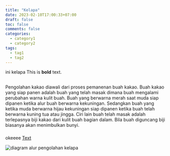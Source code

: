 ```yaml
---
title: "Kelapa"
date: 2023-02-10T17:00:33+07:00
draft: false
toc: false
comments: false
categories:
  - category1
  - category2
tags:
  - tag1
  - tag2
---
```


ini kelapa
This is **bold** text.

##

Pengolahan kakao diawali dari proses pemanenan buah kakao. Buah kakao yang siap panen adalah buah yang telah masak dimana buah mengalami perubahan warna kulit buah.
Buah yang berwarna merah saat muda siap dipanen ketika alur buah berwarna kekuningan. Sedangkan buah yang ketika muda berwarna hijau kekuningan siap dipanen ketika buah telah berwarna kuning tua atau jingga. Ciri lain buah telah masak adalah terlepasnya biji kakao dari kulit buah bagian dalam. Bila buah diguncang biji biasanya akan menimbulkan bunyi.

###

okeeee
[Text](https://www.gohugo.io "Title")

![diagram alur pengolahan kelapa](https://4.bp.blogspot.com/-89RK3vsPeAw/V9FJ-fgPW5I/AAAAAAAADOY/D-R__QHvwzMdNNKsIaNkEU7rzT2hVep7gCK4B/s1600/API%2BSimsimi%2Bdan%2BBot%2BTelegram%2B-%2BPetani%2BKode.png)

<!--more-->

